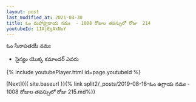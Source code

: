 ```yaml
---
layout: post
last_modified_at: 2021-03-30
title: ఓం మహాహ్రదాయ నమః  - 1008 రోజుల తపస్సులో రోజు  214
youtubeId: 1IAjEgAxNuY
---
```

 
 
 ఓం సేనాపతయే నమః  
 
 -  సైన్యం యొక్క కమాండర్ ఎవరు 
 
  
 
  
 
 
 
 
 
 


{% include youtubePlayer.html id=page.youtubeId %}
 
[Next]({{ site.baseurl }}{% link  split2/_posts/2019-08-18-ఓం ఉగ్రాయ నమః  - 1008 రోజుల తపస్సులో రోజు  215.md%})
 
